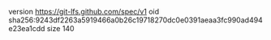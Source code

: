 version https://git-lfs.github.com/spec/v1
oid sha256:9243df2263a5919466a0b26c19718270dc0e0391aeaa3fc990ad494e23ea1cdd
size 140
